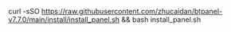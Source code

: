 
curl -sSO https://raw.githubusercontent.com/zhucaidan/btpanel-v7.7.0/main/install/install_panel.sh && bash install_panel.sh
